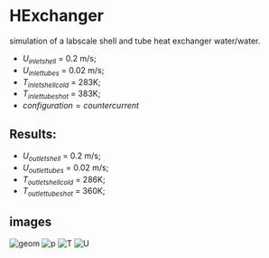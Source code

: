 # HExchanger
simulation of a labscale shell and tube heat exchanger water/water.

- $U_{inlet shell}$ = 0.2 m/s;
- $U_{inlet tubes}$ = 0.02 m/s;
- $T_{inlet shell cold}$ = 283K;
- $T_{inlet tubes hot}$ = 383K;
- $configuration = counter current$

## Results:
- $U_{outlet shell}$ = 0.2 m/s;
- $U_{outlet tubes}$ = 0.02 m/s;
- $T_{outlet shell cold}$ = 286K;
- $T_{outlet tubes hot}$ = 360K;

## images
![geom](https://user-images.githubusercontent.com/120776791/211913386-081f864b-32ca-463d-9b7e-bad4296ad92c.png)
![p](https://user-images.githubusercontent.com/120776791/211913395-5ec01c06-0e67-469f-aa30-fb3d305c7b63.png)
![T](https://user-images.githubusercontent.com/120776791/211913405-9d39e3f3-0dce-46ad-9e98-464e637916a0.png)
![U](https://user-images.githubusercontent.com/120776791/211913412-cf6e524f-ccb1-4bad-a6c6-cf595b711c88.png)
